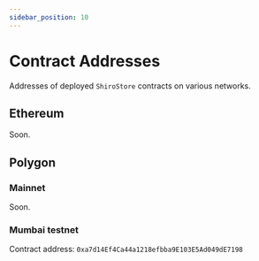 ```yaml
---
sidebar_position: 10
---
```


# Contract Addresses

Addresses of deployed `ShiroStore` contracts on various networks.

## Ethereum

Soon.

## Polygon

### Mainnet

Soon.

### Mumbai testnet

Contract address: `0xa7d14Ef4Ca44a1218efbba9E103E5Ad049dE7198`

